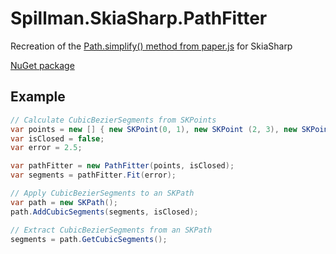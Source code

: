 # Spillman.SkiaSharp.PathFitter

Recreation of the [Path.simplify() method from paper.js](http://paperjs.org/tutorials/paths/smoothing-simplifying-flattening/#simplifying-paths) for SkiaSharp

[NuGet package](https://www.nuget.org/packages/Spillman.SkiaSharp.PathFitter)

## Example
```cs
// Calculate CubicBezierSegments from SKPoints
var points = new [] { new SKPoint(0, 1), new SKPoint (2, 3), new SKPoint(4, 5) };
var isClosed = false;
var error = 2.5;

var pathFitter = new PathFitter(points, isClosed);
var segments = pathFitter.Fit(error);

// Apply CubicBezierSegments to an SKPath
var path = new SKPath();
path.AddCubicSegments(segments, isClosed);

// Extract CubicBezierSegments from an SKPath
segments = path.GetCubicSegments();
```
